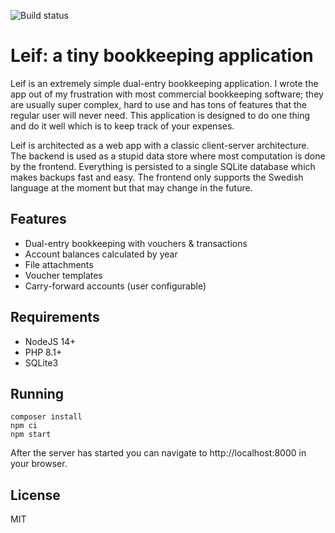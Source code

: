 ![Build status](https://github.com/helmutschneider/leif/workflows/build/badge.svg)

# Leif: a tiny bookkeeping application

Leif is an extremely simple dual-entry bookkeeping application. I wrote the app out of
my frustration with most commercial bookkeeping software; they are usually super complex,
hard to use and has tons of features that the regular user will never need. This application
is designed to do one thing and do it well which is to keep track of your expenses.

Leif is architected as a web app with a classic client-server architecture. The backend is
used as a stupid data store where most computation is done by the frontend. Everything is
persisted to a single SQLite database which makes backups fast and easy. The frontend
only supports the Swedish language at the moment but that may change in the future.

## Features
- Dual-entry bookkeeping with vouchers & transactions
- Account balances calculated by year
- File attachments
- Voucher templates
- Carry-forward accounts (user configurable)

## Requirements
- NodeJS 14+
- PHP 8.1+
- SQLite3

## Running
```shell
composer install
npm ci
npm start
```
After the server has started you can navigate to http://localhost:8000 in your browser.

## License
MIT
